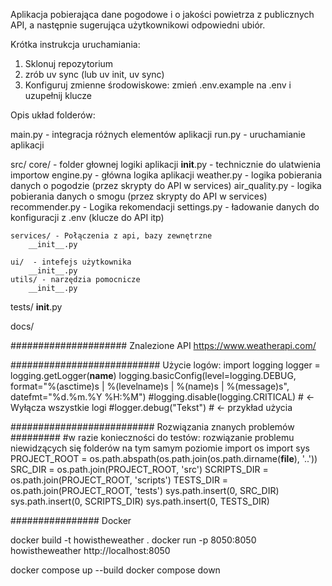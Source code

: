 Aplikacja pobierająca dane pogodowe i o jakości powietrza z publicznych API,
a następnie sugerująca użytkownikowi odpowiedni ubiór.

Krótka instrukcja uruchamiania:

1. Sklonuj repozytorium
2. zrób uv sync (lub uv init, uv sync)
3. Konfiguruj zmienne środowiskowe: zmień .env.example na .env i uzupełnij klucze

Opis układ folderów:

main.py - integracja różnych elementów aplikacji
run.py - uruchamianie aplikacji

src/
	core/ - folder głownej logiki aplikacji
		__init__.py - technicznie do ulatwienia importow
		engine.py - główna logika aplikacji
		weather.py - logika pobierania danych o pogodzie (przez skrypty do API w services)
		air_quality.py - logika pobierania danych o smogu (przez skrypty do API w services)
		recommender.py - Logika rekomendacji
		settings.py - ładowanie danych do konfiguracji z .env (klucze do API itp)

	services/ - Połączenia z api, bazy zewnętrzne
		__init__.py

	ui/  - intefejs użytkownika
		__init__.py
	utils/ - narzędzia pomocnicze
		__init__.py

tests/
	__init__.py


docs/

#####################
Znalezione API
https://www.weatherapi.com/


###########################
Użycie logów:
import logging
logger = logging.getLogger(__name__)
logging.basicConfig(level=logging.DEBUG,
                    format="%(asctime)s | %(levelname)s | %(name)s | %(message)s",
                    datefmt="%d.%m.%Y %H:%M")
#logging.disable(logging.CRITICAL)  # ← Wyłącza wszystkie logi
#logger.debug("Tekst") # <- przykład użycia


########################## Rozwiązania znanych problemów #########
#w razie konieczności do testów: rozwiązanie problemu niewidzących się folderów na tym samym poziomie
import os
import sys
PROJECT_ROOT = os.path.abspath(os.path.join(os.path.dirname(__file__), '..'))
SRC_DIR = os.path.join(PROJECT_ROOT, 'src')
SCRIPTS_DIR = os.path.join(PROJECT_ROOT, 'scripts')
TESTS_DIR = os.path.join(PROJECT_ROOT, 'tests')
sys.path.insert(0, SRC_DIR)
sys.path.insert(0, SCRIPTS_DIR)
sys.path.insert(0, TESTS_DIR)

################
Docker 

docker build -t howistheweather .
docker run -p 8050:8050 howistheweather
http://localhost:8050

docker compose up --build
docker compose down